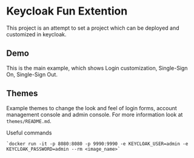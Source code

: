Keycloak Fun Extention
=======================

This project is an attempt to set a project which can be deployed and customized in keycloak.

Demo
----

This is the main example, which shows Login customization, Single-Sign On, Single-Sign Out. 

Themes
------

Example themes to change the look and feel of login forms, account management console and admin console. 
For more information look at `themes/README.md`.


Useful commands

    `docker run -it -p 8080:8080 -p 9990:9990 -e KEYCLOAK_USER=admin -e KEYCLOAK_PASSWORD=admin --rm <image_name>`
